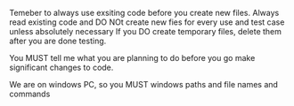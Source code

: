 Temeber to always use exsiting code before you create new files.
Always read existing code and DO NOt create new fies for every use and test case unless absolutely necessary
If you DO create temporary files, delete them after you are done testing.

You MUST tell me what you are planning to do before you go make significant changes to code.

We are on windows PC, so you MUST windows paths and file names and commands